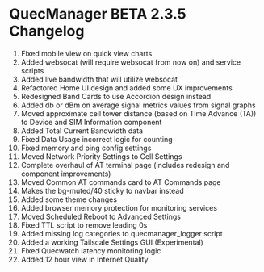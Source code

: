 # QuecManager BETA 2.3.5 Changelog

1. Fixed mobile view on quick view charts
2. Added websocat (will require websocat from now on) and service scripts 
3. Added live bandwidth that will utilize websocat
4. Refactored Home UI design and added some UX improvements
5. Redesigned Band Cards to use Accordion design instead
6. Added db or dBm on average signal metrics values from signal graphs
7. Moved approximate cell tower distance (based on Time Advance (TA)) to Device and SIM Information component
8. Added Total Current Bandwidth data
9. Fixed Data Usage incorrect logic for counting
10. Fixed memory and ping config settings
11. Moved Network Priority Settings to Cell Settings
12. Complete overhaul of AT terminal page (includes redesign and component improvements)
13. Moved Common AT commands card to AT Commands page
14. Makes the bg-muted/40 sticky to navbar instead
15. Added some theme changes
16. Added browser memory protection for monitoring services
17. Moved Scheduled Reboot to Advanced Settings
18. Fixed TTL script to remove leading 0s
19. Added missing log categories to quecmanager_logger script
20. Added a working Tailscale Settings GUI (Experimental)
21. Fixed Quecwatch latency monitoring logic
22. Added 12 hour view in Internet Quality